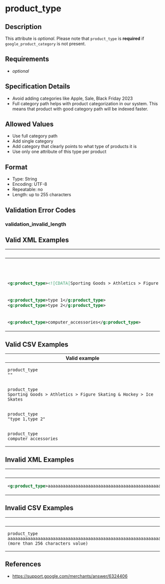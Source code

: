 # product_type

## Description

This attribute is *optional*.
Please note that `product_type` is **required** if `google_product_category` is not present.

## Requirements

* *optional*


## Specification Details

- Avoid adding categories like Apple, Sale, Black Friday 2023
- Full category path helps with product categorization in our system. This means that product with good category path will be indexed faster.


## Allowed Values
- Use full category path
- Add single category
- Add category that clearly points to what type of products it is
- Use only one attribute of this type per product

## Format

- Type: String
- Encoding: UTF-8
- Repeatable: no
- Length: up to 255 characters


## Validation Error Codes

### validation_invalid_length

## Valid XML Examples

<table>
<thead>
<tr><th>Valid example                                                                                                 </th></tr>
</thead>
<tbody>
<tr><td>

```xml
                                                                                                              
```

</td></tr>
<tr><td>

```xml
<g:product_type><![CDATA[Sporting Goods > Athletics > Figure Skating & Hockey > Ice Skates]]></g:product_type>
```

</td></tr>
<tr><td>

```xml
<g:product_type>type 1</g:product_type>
<g:product_type>type 2</g:product_type>                                                                                                               
```

</td></tr>
<tr><td>

```xml
<g:product_type>computer_accessories</g:product_type>                                                         
```

</td></tr>
</tbody>
</table>

## Valid CSV Examples

<table>
<thead>
<tr><th>Valid example  </th></tr>
</thead>
<tbody>
<tr><td>

```csv
product_type
""                
```

</td></tr>
<tr><td>

```csv
product_type
Sporting Goods > Athletics > Figure Skating & Hockey > Ice Skates                
```

</td></tr>
<tr><td>

```csv
product_type
"type 1,type 2"                
```

</td></tr>
<tr><td>

```csv
product_type
computer_accessories                
```

</td></tr>
</tbody>
</table>

## Invalid XML Examples

<table>
<thead>
<tr><th>Invalid example                                                                                                                                                                                                                                                                                                                    </th><th>Resulting error code     </th></tr>
</thead>
<tbody>
<tr><td>

```xml
<g:product_type>aaaaaaaaaaaaaaaaaaaaaaaaaaaaaaaaaaaaaaaaaaaaaaaaaaaaaaaaaaaaaaaaaaaaaaaaaaaaaaaaaaaaaaaaaaaaaaaaaaaaaaaaaaaaaaaaaaaaaaaaaaaaaaaaaaaaaaaaaaaaaaaaaaaaaaaaaaaaaaaaaaaaaaaaaaaaaaaaaaaaaaaaaaaaaaaaaaaaaaaaaaaaaaaaaaaaaaaaaaaaaaaaaaaaaaaaaaaaaaaaaaaaaaaaaaaaaaaaa (more than 256 characters value)</g:product_type>
```

</td><td>

```xml
validation_invalid_length
```

</td></tr>
</tbody>
</table>

## Invalid CSV Examples

<table>
<thead>
<tr><th>Invalid example  </th><th>Resulting error code     </th></tr>
</thead>
<tbody>
<tr><td>

```csv
product_type
aaaaaaaaaaaaaaaaaaaaaaaaaaaaaaaaaaaaaaaaaaaaaaaaaaaaaaaaaaaaaaaaaaaaaaaaaaaaaaaaaaaaaaaaaaaaaaaaaaaaaaaaaaaaaaaaaaaaaaaaaaaaaaaaaaaaaaaaaaaaaaaaaaaaaaaaaaaaaaaaaaaaaaaaaaaaaaaaaaaaaaaaaaaaaaaaaaaaaaaaaaaaaaaaaaaaaaaaaaaaaaaaaaaaaaaaaaaaaaaaaaaaaaaaaaaaaaaaa (more than 256 characters value)                  
```

</td><td>

```csv
validation_invalid_length
```

</td></tr>
</tbody>
</table>

## References
* https://support.google.com/merchants/answer/6324406
